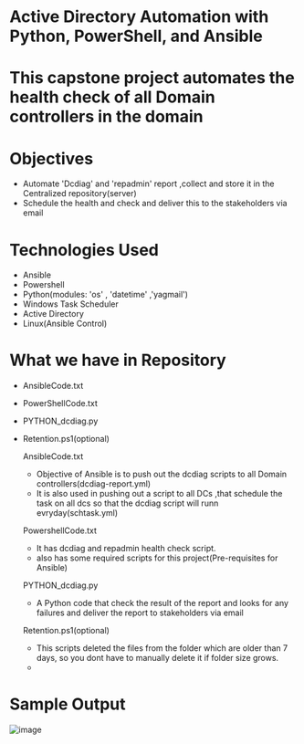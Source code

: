 #  Active Directory Automation with Python, PowerShell, and Ansible            
#  This capstone project automates the health check of all Domain controllers in the domain 

# Objectives 
 - Automate 'Dcdiag' and 'repadmin' report ,collect and store it in the Centralized repository(server)
 - Schedule the health and check and deliver this to the stakeholders via email

# Technologies Used
 - Ansible
 - Powershell
 - Python(modules: 'os' , 'datetime' ,'yagmail')
 - Windows Task Scheduler
 - Active Directory
 - Linux(Ansible Control)

# What we have in Repository
- AnsibleCode.txt
- PowerShellCode.txt
- PYTHON_dcdiag.py
- Retention.ps1(optional)

   AnsibleCode.txt
   - Objective of Ansible is to push out the dcdiag scripts to all Domain controllers(dcdiag-report.yml)
   - It is also used in pushing out a script to all DCs ,that schedule the task on all dcs so that the dcdiag script will runn evryday(schtask.yml)

   PowershellCode.txt
   - It has dcdiag and repadmin health check script.
   - also has some required scripts for this project(Pre-requisites for Ansible)

   PYTHON_dcdiag.py
   - A Python code that check the result of the report and looks for any failures and deliver the report to stakeholders via email

   Retention.ps1(optional)
   - This scripts deleted the files from the folder which are older than 7 days, so you dont have to manually delete it if folder size grows.
   - 
# Sample Output 
![image](https://github.com/user-attachments/assets/250ccef9-59cc-436e-b70c-006f9c513f3c)
